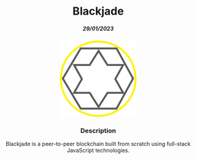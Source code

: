 <div align='center'>
  <h1>Blackjade</h1>
  <h5>29/01/2023</h5>

  <img src="images/logo.png" alt="blackjade logo" width=200 height=200 />

  <h3>Description</h3>
  Blackjade is a peer-to-peer blockchain built from scratch using full-stack JavaScript technologies.
</div>
